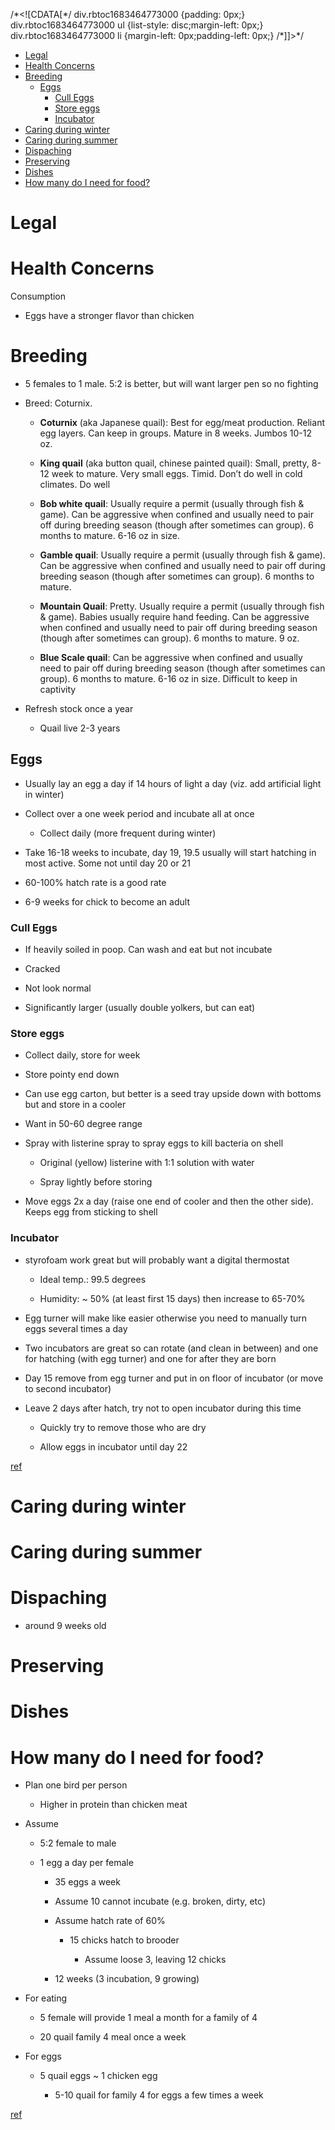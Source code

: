 /\*<!\[CDATA\[\*/ div.rbtoc1683464773000 {padding: 0px;} div.rbtoc1683464773000 ul {list-style: disc;margin-left: 0px;} div.rbtoc1683464773000 li {margin-left: 0px;padding-left: 0px;} /\*\]\]>\*/

*   [Legal](#Quail-Legal)
*   [Health Concerns](#Quail-HealthConcerns)
*   [Breeding](#Quail-Breeding)
    *   [Eggs](#Quail-Eggs)
        *   [Cull Eggs](#Quail-CullEggs)
        *   [Store eggs](#Quail-Storeeggs)
        *   [Incubator](#Quail-Incubator)
*   [Caring during winter](#Quail-Caringduringwinter)
*   [Caring during summer](#Quail-Caringduringsummer)
*   [Dispaching](#Quail-Dispaching)
*   [Preserving](#Quail-Preserving)
*   [Dishes](#Quail-Dishes)
*   [How many do I need for food?](#Quail-HowmanydoIneedforfood?)

Legal
=====

Health Concerns
===============

Consumption

*   Eggs have a stronger flavor than chicken
    

Breeding
========

*   5 females to 1 male. 5:2 is better, but will want larger pen so no fighting
    
*   Breed: Coturnix.
    
    *   **Coturnix** (aka Japanese quail): Best for egg/meat production. Reliant egg layers. Can keep in groups. Mature in 8 weeks. Jumbos 10-12 oz.
        
    *   **King quail** (aka button quail, chinese painted quail): Small, pretty, 8-12 week to mature. Very small eggs. Timid. Don’t do well in cold climates. Do well
        
    *   **Bob white quail**: Usually require a permit (usually through fish & game). Can be aggressive when confined and usually need to pair off during breeding season (though after sometimes can group). 6 months to mature. 6-16 oz in size.
        
    *   **Gamble quail**: Usually require a permit (usually through fish & game). Can be aggressive when confined and usually need to pair off during breeding season (though after sometimes can group). 6 months to mature.
        
    *   **Mountain Quail**: Pretty. Usually require a permit (usually through fish & game). Babies usually require hand feeding. Can be aggressive when confined and usually need to pair off during breeding season (though after sometimes can group). 6 months to mature. 9 oz.
        
    *   **Blue Scale quail**: Can be aggressive when confined and usually need to pair off during breeding season (though after sometimes can group). 6 months to mature. 6-16 oz in size. Difficult to keep in captivity
        
*   Refresh stock once a year
    
    *   Quail live 2-3 years
        

Eggs
----

*   Usually lay an egg a day if 14 hours of light a day (viz. add artificial light in winter)
    
*   Collect over a one week period and incubate all at once
    
    *   Collect daily (more frequent during winter)
        
*   Take 16-18 weeks to incubate, day 19, 19.5 usually will start hatching in most active. Some not until day 20 or 21
    
*   60-100% hatch rate is a good rate
    
*   6-9 weeks for chick to become an adult
    

### Cull Eggs

*   If heavily soiled in poop. Can wash and eat but not incubate
    
*   Cracked
    
*   Not look normal
    
*   Significantly larger (usually double yolkers, but can eat)
    

### Store eggs

*   Collect daily, store for week
    
*   Store pointy end down
    
*   Can use egg carton, but better is a seed tray upside down with bottoms but and store in a cooler
    
*   Want in 50-60 degree range
    
*   Spray with listerine spray to spray eggs to kill bacteria on shell
    
    *   Original (yellow) listerine with 1:1 solution with water
        
    *   Spray lightly before storing
        
*   Move eggs 2x a day (raise one end of cooler and then the other side). Keeps egg from sticking to shell
    

### Incubator

*   styrofoam work great but will probably want a digital thermostat
    
    *   Ideal temp.: 99.5 degrees
        
    *   Humidity: ~ 50% (at least first 15 days) then increase to 65-70%
        
*   Egg turner will make like easier otherwise you need to manually turn eggs several times a day
    
*   Two incubators are great so can rotate (and clean in between) and one for hatching (with egg turner) and one for after they are born
    
*   Day 15 remove from egg turner and put in on floor of incubator (or move to second incubator)
    
*   Leave 2 days after hatch, try not to open incubator during this time
    
    *   Quickly try to remove those who are dry
        
    *   Allow eggs in incubator until day 22
        

[ref](https://www.youtube.com/watch?v=8KvVDweNsO4)

Caring during winter
====================

Caring during summer
====================

Dispaching
==========

*   around 9 weeks old
    

Preserving
==========

Dishes
======

How many do I need for food?
============================

*   Plan one bird per person
    
    *   Higher in protein than chicken meat
        
*   Assume
    
    *   5:2 female to male
        
    *   1 egg a day per female
        
        *   35 eggs a week
            
        *   Assume 10 cannot incubate (e.g. broken, dirty, etc)
            
        *   Assume hatch rate of 60%
            
            *   15 chicks hatch to brooder
                
                *   Assume loose 3, leaving 12 chicks
                    
        *   12 weeks (3 incubation, 9 growing)
            
*   For eating
    
    *   5 female will provide 1 meal a month for a family of 4
        
    *   20 quail family 4 meal once a week
        
*   For eggs
    
    *   5 quail eggs ~ 1 chicken egg
        
        *   5-10 quail for family 4 for eggs a few times a week
            

[ref](https://www.youtube.com/watch?v=E_7ZSYKq1Ko&list=WL&index=119&t=0s)
